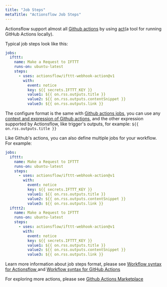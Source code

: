 ```yaml
---
title: "Job Steps"
metaTitle: "Actionsflow Job Steps"
---
```


Actionsflow support almost all [Github actions](https://github.com/marketplace?type=actions) by using [act](https://github.com/nektos/act)(a tool for running GitHub Actions locally).

Typical job steps look like this:

```yaml
jobs:
  ifttt:
    name: Make a Request to IFTTT
    runs-on: ubuntu-latest
    steps:
      - uses: actionsflow/ifttt-webhook-action@v1
        with:
          event: notice
          key: ${{ secrets.IFTTT_KEY }}
          value1: ${{ on.rss.outputs.title }}
          value2: ${{ on.rss.outputs.contentSnippet }}
          value3: ${{ on.rss.outputs.link }}
```

The configure format is the same with [Github actions jobs](https://docs.github.com/en/actions/reference/workflow-syntax-for-github-actions), you can use any [context and expression of Github actions](https://docs.github.com/en/actions/reference/context-and-expression-syntax-for-github-actions), and the other expression supported by Actionsflow, like trigger's outputs, for example: `${{ on.rss.outputs.title }}`

Like Github's actions, you can also define multiple jobs for your workflow. For example:

```yaml
jobs:
  ifttt:
    name: Make a Request to IFTTT
    runs-on: ubuntu-latest
    steps:
      - uses: actionsflow/ifttt-webhook-action@v1
        with:
          event: notice
          key: ${{ secrets.IFTTT_KEY }}
          value1: ${{ on.rss.outputs.title }}
          value2: ${{ on.rss.outputs.contentSnippet }}
          value3: ${{ on.rss.outputs.link }}
  ifttt2:
    name: Make a Request to IFTTT
    runs-on: ubuntu-latest
    steps:
      - uses: actionsflow/ifttt-webhook-action@v1
        with:
          event: notice
          key: ${{ secrets.IFTTT_KEY }}
          value1: ${{ on.rss.outputs.title }}
          value2: ${{ on.rss.outputs.contentSnippet }}
          value3: ${{ on.rss.outputs.link }}
```

Learn more information about job steps format, please see [Workflow syntax for Actionsflow
](/docs/workflow.md) and [Workflow syntax for GitHub Actions
](https://docs.github.com/en/actions/reference/workflow-syntax-for-github-actions)

For exploring more actions, please see [Github Actions Marketplace](https://github.com/marketplace?type=actions)
